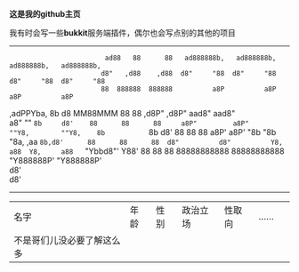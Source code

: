 **这是我的github主页**

我有时会写一些**bukkit**服务端插件，偶尔也会写点别的其他的项目
***
                                                                                                   
                            ad88   88      88   ad888888b,   ad888888b,   ad888888b,   ad888888b,  
                           d8"   ,d88    ,d88  d8"     "88  d8"     "88  d8"     "88  d8"     "88  
                           88  888888  888888          a8P          a8P          a8P          a8P  
 ,adPPYba,  8b       d8  MM88MMM   88      88       ,d8P"        ,d8P"        aad8"        aad8"   
a8"     ""  `8b     d8'    88      88      88     a8P"         a8P"           ""Y8,        ""Y8,   
8b           `8b   d8'     88      88      88   a8P'         a8P'                "8b          "8b  
"8a,   ,aa    `8b,d8'      88      88      88  d8"          d8"          Y8,     a88  Y8,     a88  
 `"Ybbd8"'      Y88'       88      88      88  88888888888  88888888888   "Y888888P'   "Y888888P'  
                d8'                                                                                
               d8'                                                                                 
***
|               |    |    |      |     |    |   |
| ------------- | -- | -- | ---- | --- | -- | - |
| 名字 | 年龄 | 性别 | 政治立场 | 性取向 | …… |   |
| 不是哥们儿没必要了解这么多  |

 
